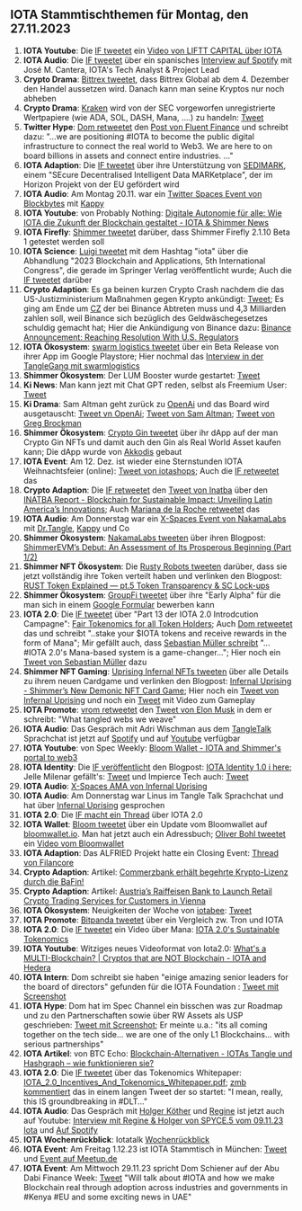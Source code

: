 ## IOTA Stammtischthemen für Montag, den 27.11.2023

1. **IOTA Youtube**: Die [IF tweetet](https://x.com/CapitalLiftt/status/1725633661071147469?s=20) ein [Video von LIFTT CAPITAL über IOTA](https://twitter.com/i/status/1725633661071147469)
2. **IOTA Audio**: Die [IF tweetet](https://x.com/iota/status/1726706989063901297?s=20) über ein spanisches [Interview auf Spotify](https://open.spotify.com/episode/11NBhu8kOvP6BzGQPgMjfX?si=733e8826d1804719&nd=1&dlsi=93bd8c2072fb4166) mit José M. Cantera, IOTA's Tech Analyst & Project Lead
3. **Crypto Drama**: [Bittrex tweetet](https://x.com/BittrexGlobal/status/1726652430673121310?s=20), dass Bittrex Global ab dem 4. Dezember den Handel aussetzen wird. Danach kann man seine Kryptos nur noch abheben
4. **Crypto Drama**: [Kraken](https://twitter.com/krakenfx) wird von der SEC vorgeworfen unregistrierte Wertpapiere (wie ADA, SOL, DASH, Mana, ....) zu handeln: [Tweet](https://x.com/FurkanCCTV/status/1726735822194462760?s=20)
5. **Twitter Hype**: [Dom retweetet](https://x.com/DomSchiener/status/1726869364836589736?s=20) den [Post von Fluent Finance](https://x.com/Fluentinfra/status/1726722106161795524?s=20) und schreibt dazu: "...we are positioning #IOTA to become the public digital infrastructure to connect the real world to Web3. We are here to on board billions in assets and connect entire industries.  ..."
6. **IOTA Adaption**: Die [IF tweetet](https://x.com/iota/status/1726874053871607940?s=20) über ihre Unterstützung von [SEDIMARK](https://twitter.com/sedimark), einem "SEcure Decentralised Intelligent Data MARKetplace", der im Horizon Projekt von der EU gefördert wird
7. **IOTA Audio**: Am Montag 20.11. war ein [Twitter Spaces Event von Blockbytes](https://x.com/blockbytescom/status/1726646709454029036?s=20) mit [Kappy](https://twitter.com/Rob_Daykin)
8.  **IOTA Youtube**: von Probably Nothing: [Digitale Autonomie für alle: Wie IOTA die Zukunft der Blockchain gestaltet - IOTA & Shimmer News](https://www.youtube.com/watch?v=ygakYwevpuM&t=390s)
9. **IOTA Firefly**: [Shimmer tweetet](https://x.com/shimmernet/status/1726969237527294461?s=20) darüber, dass Shimmer Firefly 2.1.10 Beta 1 getestet werden soll
10. **IOTA Science**: [Luigi tweetet](https://x.com/VekkioKonio/status/1726971925350736110?s=20) mit dem Hashtag "iota" über die Abhandlung "2023 Blockchain and Applications, 5th International Congress", die gerade im Springer Verlag veröffentlicht wurde; Auch die [IF tweetet](https://x.com/iota/status/1726989025053942259?s=20) darüber
11. **Crypto Adaption**: Es ga beinen kurzen Crypto Crash nachdem die das US-Justizministerium Maßnahmen gegen Krypto ankündigt: [Tweet](https://x.com/bitcoin2go/status/1726986363512271332?s=20); Es ging am Ende um [CZ](https://twitter.com/cz_binance) der bei Binance Abtreten muss und 4,3 Milliarden zahlen soll, weil Binance sich bezüglich des Geldwäschegesetzes schuldig gemacht hat; Hier die Ankündigung von Binance dazu: [Binance Announcement: Reaching Resolution With U.S. Regulators](https://www.binance.com/en/blog/leadership/binance-announcement-reaching-resolution-with-us-regulators-2904832835382364558?ref=AZTKZ9XS)
12. **IOTA Ökosystem**: [swarm logistics tweetet](https://x.com/SwarmLogistics/status/1727014390862643667?s=20) über ein Beta Release von ihrer App im Google Playstore; Hier nochmal das [Interview in der TangleGang mit swarmlogistics](https://www.youtube.com/watch?time_continue=18&v=DsXTIZid0Po&embeds_referring_euri=https%3A%2F%2Ftwitter.com%2F&source_ve_path=Mjg2NjY&feature=emb_logo)
13. **Shimmer Ökosystem**: Der LUM Booster wurde gestartet: [Tweet](https://x.com/ShimmerSeaDEX/status/1728783798152651079?s=20)
14. **Ki News**: Man kann jezt mit Chat GPT reden, selbst als Freemium User: [Tweet](https://x.com/OpenAI/status/1727065166188274145?s=20)
15. **Ki Drama**: Sam Altman geht zurück zu [OpenAi](https://twitter.com/OpenAI) und das Board wird ausgetauscht: [Tweet vn OpenAi](https://x.com/OpenAI/status/1727206187077370115?s=20); [Tweet von Sam Altman](https://x.com/sama/status/1727207458324848883?s=20); [Tweet von Greg Brockman](https://x.com/gdb/status/1727230819226583113?s=20)
16. **Shimmer Ökosystem**: [Crypto Gin tweetet](https://x.com/Crypto_Gin21/status/1728755732126789774?s=20) über ihr dApp auf der man Crypto Gin NFTs und damit auch den Gin als Real World Asset kaufen kann; Die dApp wurde von [Akkodis](https://twitter.com/akkodis_global) gebaut
17. **IOTA Event**: Am 12. Dez. ist wieder eine Sternstunden IOTA Weihnachtsfeier (online): [Tweet von iotashops](https://x.com/iotashop/status/1727266003900383447?s=20); Auch die [IF retweetet](https://x.com/iota/status/1727310146466943090?s=20) das
18. **Crypto Adaption**: Die [IF retweetet](https://x.com/iota/status/1727257160936018219?s=20) den [Tweet von Inatba](https://x.com/INATBA_org/status/1727210860651966618?s=20) über den [INATBA Report - Blockchain for Sustainable Impact: Unveiling Latin America’s Innovations](https://inatba.org/reports/mapping-latams-impactful-initiatives-for-a-sustainable-future/); Auch [Mariana de la Roche retweetet](https://x.com/Marianadlrw/status/1727264169966387411?s=20) das
19. **IOTA Audio**: Am Donnerstag war ein [X-Spaces Event von NakamaLabs](https://twitter.com/i/spaces/1BRJjPDQgdWKw) mit [Dr.Tangle](https://twitter.com/dr_tangle), [Kappy](https://twitter.com/Rob_Daykin) und Co
20. **Shimmer Ökosystem**: [NakamaLabs tweeten](https://x.com/Nakama_Labs/status/1727324779705778681?s=20) über ihren Blogpost: [ShimmerEVM’s Debut: An Assessment of Its Prosperous Beginning (Part 1/2)](https://medium.com/@NakamaLabs/shimmerevms-debut-an-assessment-of-its-prosperous-beginning-part-1-2-bdfd8a4267d4)
21. **Shimmer NFT Ökosystem**: Die [Rusty Robots tweeten](https://x.com/RustyRobotCC/status/1727314973980869000?s=20) darüber, dass sie jetzt vollständig ihre Token verteilt haben und verlinken den Blogpost: [RUST Token Explained — pt.5 Token Transparency & SC Lock-ups](https://medium.com/@RustyRobotCountryClub/rust-token-explained-pt-5-token-transparency-lock-up-6a7b18d7a23e)
22. **Shimmer Ökosystem**: [GroupFi tweetet](https://x.com/groupfi_ai/status/1727907207591923782?s=20) über ihre "Early Alpha" für die man sich in einem [Google Formular](https://docs.google.com/forms/d/e/1FAIpQLScPLx2IIq7bey-L5_IdqblPcc8oN1XlCvuAwna4gLoMSb-8gQ/viewform) bewerben kann
23. **IOTA 2.0**: Die [IF tweetet](https://x.com/iota/status/1727326070553170124?s=20) über "Part 13 der IOTA 2.0 Introdcution Campagne": [Fair Tokenomics for all Token Holders](https://blog.iota.org/fair-tokenomics-iota20/); Auch [Dom retweetet](https://x.com/DomSchiener/status/1727339193607635261?s=20) das und schreibt "..stake your $IOTA tokens and receive rewards in the form of Mana"; Mir gefällt auch, dass [Sebastian Müller schreibt](https://x.com/NaitsabesMue/status/1727334106034475467?s=20) "... #IOTA 2.0's Mana-based system is a game-changer..."; Hier noch ein [Tweet von Sebastian Müller](https://x.com/NaitsabesMue/status/1728761340573999352?s=20) dazu
24. **Shimmer NFT Gaming**: [Uprising Infernal NFTs tweeten](https://x.com/InfernalNFTs/status/1727341164574245135?s=20) über alle Details zu ihrem neuen Cardgame und verlinken den Blogpost: [Infernal Uprising - Shimmer’s New Demonic NFT Card Game](https://www.infernaluprising.com/blog/infernal-uprising-project-reveal); Hier noch ein [Tweet von Infernal Uprising](https://x.com/InfernalNFTs/status/1727386460733456750?s=20) und noch ein [Tweet](https://x.com/InfernalNFTs/status/1728398128674447467?s=20) mit Video zum Gameplay
25. **IOTA Promote**: [vrom retweetet](https://x.com/Vrom14286662/status/1727315736170004549?s=20) den [Tweet von Elon Musk](https://x.com/elonmusk/status/1727209030769410319?s=20) in dem er schreibt: "What tangled webs we weave"
26. **IOTA Audio**: Das Gespräch mit Adri Wischman aus dem [TangleTalk](https://twitter.com/tangle_talk) Sprachchat ist jetzt auf [Spotify](https://podcasters.spotify.com/pod/show/tangle-gang/episodes/Interview-mit-Adrian-Wischmann-von-Blockchainlab-vom-02-11-23-IOTA-e2c9c5u/a-aal5iui) und auf [Youtube](https://www.youtube.com/watch?v=ydM3elHOgRw) verfügbar
27. **IOTA Youtube**: von Spec Weekly: [Bloom Wallet - IOTA and Shimmer's portal to web3](https://www.youtube.com/embed/DYx7Kd-LP7I?autoplay=1&auto_play=true)
28. **IOTA Identity**: Die [IF veröffentlicht](https://x.com/iota/status/1727688459232354726?s=20) den Blogpost: [IOTA Identity 1.0 i here](https://blog.iota.org/iota-identity-1-0-is-here/); Jelle Milenar gefällt's: [Tweet](https://x.com/Vrom14286662/status/1728097279251202140?s=20) und Impierce Tech auch: [Tweet](https://x.com/ImpierceTech/status/1728046098403487794?s=20)
29. **IOTA Audio**: [X-Spaces AMA von Infernal Uprising](https://x.com/TangleverseWeb/status/1727751869571711383?s=20)
30. **IOTA Audio**: Am Donnerstag war Linus im Tangle Talk Sprachchat und hat über [Infernal Uprising](https://twitter.com/InfernalNFTs) gesprochen
31. **IOTA 2.0**: Die [IF macht ein Thread](https://x.com/iota/status/1727703592239243347?s=20) über IOTA 2.0
32. **IOTA Wallet**: [Bloom tweetet](https://x.com/bloomwalletio/status/1727759382627147881?s=20) über ein Update vom Bloomwallet auf [bloomwallet.io](https://bloomwallet.io/). Man hat jetzt auch ein Adressbuch; [Oliver Bohl tweetet](https://x.com/bohl_oliver/status/1727784442624692669?s=20) ein [Video vom Bloomwallet](https://www.youtube.com/watch?v=xeNQ8C0Yj1s)
33. **IOTA Adaption**: Das ALFRIED Projekt hatte ein Closing Event: [Thread von Filancore](https://x.com/FilancoreGmbH/status/1727781405281620377?s=20)
34. **Crypto Adaption**: Artikel: [Commerzbank erhält begehrte Krypto-Lizenz durch die BaFin!](https://krypto-x.biz/2023/11/24/commerzbank-erhaelt-begehrte-krypto-lizenz-durch-die-bafin/)
35. **Crypto Adaption**: Artikel: [Austria’s Raiffeisen Bank to Launch Retail Crypto Trading Services for Customers in Vienna](https://www.coinspeaker.com/raiffeisen-bank-retail-crypto-trading/)
36. **IOTA Ökosystem**: Neuigkeiten der Woche von [iotabee](https://twitter.com/iotabee): [Tweet](https://x.com/iotabee/status/1728008581868310716?s=20)
34. **IOTA Promote**: [Bitpanda tweetet](https://x.com/Bitpanda_global/status/1727989687178916276?s=20) über ein Vergleich zw. Tron und IOTA
35. **IOTA 2.0**: Die [IF tweetet](https://x.com/iota/status/1728066008563253424?s=20) ein Video über Mana: [IOTA 2.0's Sustainable Tokenomics](https://www.youtube.com/watch?v=FkHc2OKVofo)
36. **IOTA Youtube**: Witziges neues Videoformat von Iota2.0: [What's a MULTI-Blockchain? | Cryptos that are NOT Blockchain - IOTA and Hedera](https://www.youtube.com/watch?v=eYcaRajll60&t=2s)
37. **IOTA Intern**: Dom schreibt sie haben "einige amazing senior leaders for the board of directors" gefunden für die IOTA Foundation : [Tweet mit Screenshot](https://x.com/IotaPoet/status/1728170213731090774?s=20)
38. **IOTA Hype**: Dom hat im Spec Channel ein bisschen was zur Roadmap und zu den Partnerschaften sowie über RW Assets als USP geschrieben: [Tweet mit Screenshot](https://x.com/Vrom14286662/status/1728319417455636833?s=20); Er meinte u.a.: "its all coming together on the tech side... we are one of the only L1 Blockchains... with serious partnerships"
39. **IOTA Artikel**: von BTC Echo: [Blockchain-Alternativen - IOTAs Tangle und Hashgraph – wie funktionieren sie?](https://www.btc-echo.de/news/iotas-tangle-und-hashgraph-wie-funktionieren-sie-rp1-168238/)
40. **IOTA 2.0**: Die [IF tweetet](https://x.com/iota/status/1728367940930568498?s=20) über das Tokenomics Whitepaper: [IOTA_2.0_Incentives_And_Tokenomics_Whitepaper.pdf](https://files.iota.org/papers/IOTA_2.0_Incentives_And_Tokenomics_Whitepaper.pdf); [zmb kommentiert](https://x.com/z_m_b/status/1728436194055278881?s=20) das in einem langen Tweet der so startet: "I mean, really, this IS groundbreaking in #DLT..."
41. **IOTA Audio**: Das Gespräch mit [Holger Köther](https://twitter.com/HolgerKoether) und [Regine](https://twitter.com/Energine) ist jetzt auch auf Youtube: [Interview mit Regine & Holger von SPYCE.5 vom 09.11.23 Iota](https://www.youtube.com/watch?v=Y-84Vk7dNUU) und [Auf Spotify](https://podcasters.spotify.com/pod/show/tangle-gang/episodes/Interview-mit-Regine--Holger-von-SPYCE-5-vom-09-11-23-Iota-e2cbhis)
42. **IOTA Wochenrückblick**: Iotatalk [Wochenrückblick](https://www.iota-talk.com/index.php?article/344-wochenr%C3%BCckblick-vom-19-bis-25-november-2023/)
43. **IOTA Event**: Am Freitag 1.12.23 ist IOTA Stammtisch in München: [Tweet](https://x.com/IotaMunchen/status/1727003039779987520?s=209) und  [Event auf Meetup.de](https://www.meetup.com/iota-muc/events/297501926/)
44. **IOTA Event**: Am Mittwoch 29.11.23 spricht Dom Schiener auf der Abu Dabi Finance Week: [Tweet](https://x.com/DomSchiener/status/1726606194956214433?s=20) "Will talk about #IOTA and how we make Blockchain real through adoption across industries and governments in #Kenya #EU and some exciting news in UAE"
